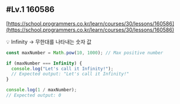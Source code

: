 ## #Lv.1 160586

[https://school.programmers.co.kr/learn/courses/30/lessons/160586](https://school.programmers.co.kr/learn/courses/30/lessons/160586)

<aside>
💡 Infinity → 무한대를 나타내는 숫자 값

</aside>

```jsx
const maxNumber = Math.pow(10, 1000); // Max positive number

if (maxNumber === Infinity) {
  console.log("Let's call it Infinity!");
  // Expected output: "Let's call it Infinity!"
}

console.log(1 / maxNumber);
// Expected output: 0
```
